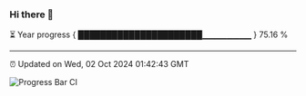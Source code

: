 ### Hi there 👋

⏳ Year progress { ██████████████████████▁▁▁▁▁▁▁▁ } 75.16 %

---

⏰ Updated on Wed, 02 Oct 2024 01:42:43 GMT

![Progress Bar CI](https://github.com/ZhaoGui/ZhaoGui/workflows/Progress%20Bar%20CI/badge.svg)
